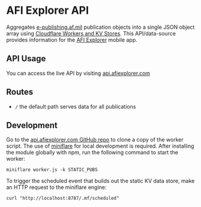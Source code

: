 # AFI Explorer API
Aggregates [e-publishing.af.mil](https://www.e-publishing.af.mil/Product-Index/) publication objects into a single JSON object array using [Cloudflare Workers and KV Stores](https://workers.cloudflare.com). This API/data-source provides information for the [AFI Explorer](https://afiexplorer.com) mobile app. 

## API Usage
You can access the live API by visiting [api.afiexplorer.com](https://api.afiexplorer.com)
 
## Routes
- `/` the default path serves data for all publications

## Development
Go to the [api.afiexplorer.com GitHub repo](https://github.com/willswire/api.afiexplorer.com) to clone a copy of the worker script. The use of [miniflare](https://miniflare.dev) for local development is required. After installing the module globally with npm, run the following command to start the worker:

`miniflare worker.js -k STATIC_PUBS`

To trigger the scheduled event that builds out the static KV data store, make an HTTP request to the miniflare engine:

`curl "http://localhost:8787/.mf/scheduled"`
